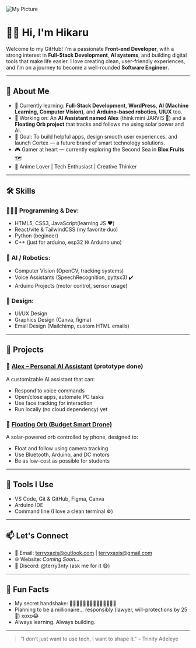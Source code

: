 ![My Picture](https://avatars.githubusercontent.com/u/133876754?v=4)
# 👋🏾 Hi, I'm Hikaru

Welcome to my GitHub! I'm a passionate **Front-end Developer**, with a strong interest in **Full-Stack Development**, **AI systems**, and building digital tools that make life easier. I love creating clean, user-friendly experiences, and I'm on a journey to become a well-rounded **Software Engineer**.

---

## 🧠 About Me

- 🔭 Currently learning: **Full-Stack Development**, **WordPress**, **AI (Machine Learning, Computer Vision)**, and **Arduino-based robotics**, **UIUX** too.
- 🌱 Working on: An **AI Assistant named Alex** (think mini JARVIS 🤖) and a **Floating Orb project** that tracks and follows me using solar power and AI.
- 🎯 Goal: To build helpful apps, design smooth user experiences, and launch Cortex — a future brand of smart technology solutions.
- 🎮 Gamer at heart — currently exploring the Second Sea in **Blox Fruits** 🗺️
- 🧠 Anime Lover | Tech Enthusiast | Creative Thinker

---

## 🛠️ Skills

### 👨🏾‍💻 Programming & Dev:
- HTML5, CSS3, JavaScript(learning JS ♥️)
- React/vite & TailwindCSS (my favorite duo)
- Python (begineer)
- C++ (just for arduino, esp32 》》 Arduino uno)

### 🧠 AI / Robotics:
- Computer Vision (OpenCV, tracking systems)
- Voice Assistants (SpeechRecognition, pyttsx3) ✔️ 
- Arduino Projects (motor control, sensor usage)

### 🎨 Design:
- UI/UX Design
- Graphics Design (Canva, figma)
- Email Design (Mailchimp, custom HTML emails)

---

## 🚀 Projects

### 🔹 [Alex – Personal AI Assistant](#) (prototype done)
A customizable AI assistant that can:
- Respond to voice commands
- Open/close apps, automate PC tasks
- Use face tracking for interaction
- Run locally (no cloud dependency) yet

### 🔹 [Floating Orb (Budget Smart Drone)](#)
A solar-powered orb controlled by phone, designed to:
- Float and follow using camera tracking
- Use Bluetooth, Arduino, and DC motors
- Be as low-cost as possible for students

---

## 🧰 Tools I Use

- VS Code, Git & GitHub, Figma, Canva
- Arduino IDE
- Command line (I love a clean terminal ⚙️)

---

## 📫 Let's Connect

- 📧 Email: terryxaxis@outlook.com | terryxaxis@gmail.com
- 🌐 Website: *Coming Soon...*
- 💬 Discord: @terry3nty (ask me for it 😄)

---

## 🔖 Fun Facts

- My secret handshake: 👍🏾👊🏾✊🏾🤜🏾🫰🏾🤙🏾🤝🏾
- Planning to be a millionaire... responsibly (lawyer, will-protections by 25 💼) xoxo😂
- Always learning. Always building.

---

> "I don’t just want to use tech, I want to shape it." – Trinity Adeleye
